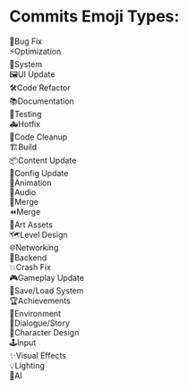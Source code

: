 # Commits Emoji Types:
🐛Bug Fix<br>⚡Optimization<br>🚀System<br>🖼️UI Update<br>🛠️Code Refactor<br>📚Documentation<br>🧪Testing<br>🚑️Hotfix<br>🧹Code Cleanup<br>🏗️Build<br>📦Content Update<br>🔧Config Update<br>🎥Animation<br>🎵Audio<br>🔀Merge<br>⏪Merge<br>🎨Art Assets<br>🗺️Level Design<br>🌐Networking<br>🏢Backend<br>💥Crash Fix<br>🎮Gameplay Update<br>💾Save/Load System<br>🏆Achievements<br>🌳Environment<br>📝Dialogue/Story<br>👤Character Design<br>🕹️Input<br>✨Visual Effects<br>💡Lighting<br>🤖AI<br>
